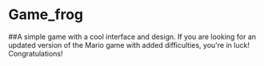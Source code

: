 # Game_frog

##A simple game with a cool interface and design. If you are looking for an updated version of the Mario game with added difficulties, you're in luck! Congratulations!